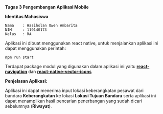 <b>Tugas 3 Pengembangan Aplikasi Mobile</b>

<b>Identitas Mahasiswa</b>

    Nama    : Hasiholan Owen Ambarita
    NIM     : 119140173
    Kelas   : RA


Aplikasi ini dibuat menggunakan react native, untuk menjalankan aplikasi ini dapat menggunakan perintah:
    
    npm run start
    

Terdapat package modul yang digunakan dalam aplikasi ini yaitu <a href="https://reactnavigation.org/docs/getting-started"><b>react-navigation</b></a> dan <a href="https://github.com/oblador/react-native-vector-icons"><b>react-native-vector-icons</b></a>


<b>Penjelasan Aplikasi:</b>

Aplikasi ini dapat menerima input lokasi keberangkatan pesawat dari bandara <b>Keberangkatan</b> ke lokasi <b>Lokasi Tujuan Bandara</b> serta aplikasi ini dapat menampilkan hasil pencarian penerbangan yang sudah dicari sebelumnya (<b>Riwayat</b>).